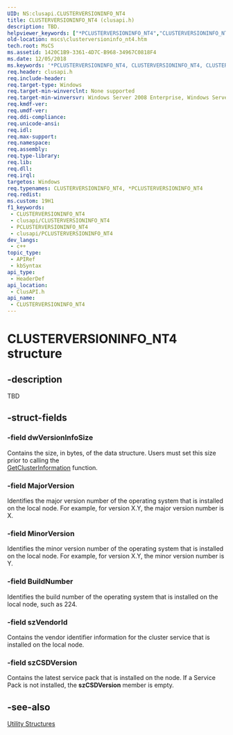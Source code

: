 ```yaml
---
UID: NS:clusapi.CLUSTERVERSIONINFO_NT4
title: CLUSTERVERSIONINFO_NT4 (clusapi.h)
description: TBD.
helpviewer_keywords: ["*PCLUSTERVERSIONINFO_NT4","CLUSTERVERSIONINFO_NT4","CLUSTERVERSIONINFO_NT4 structure [Failover Cluster]","PCLUSTERVERSIONINFO_NT4","PCLUSTERVERSIONINFO_NT4 structure pointer [Failover Cluster]","clusapi/CLUSTERVERSIONINFO_NT4","clusapi/PCLUSTERVERSIONINFO_NT4","mscs.clusterversioninfo_nt4"]
old-location: mscs\clusterversioninfo_nt4.htm
tech.root: MsCS
ms.assetid: 1420C1B9-3361-4D7C-B968-34967C0818F4
ms.date: 12/05/2018
ms.keywords: '*PCLUSTERVERSIONINFO_NT4, CLUSTERVERSIONINFO_NT4, CLUSTERVERSIONINFO_NT4 structure [Failover Cluster], PCLUSTERVERSIONINFO_NT4, PCLUSTERVERSIONINFO_NT4 structure pointer [Failover Cluster], clusapi/CLUSTERVERSIONINFO_NT4, clusapi/PCLUSTERVERSIONINFO_NT4, mscs.clusterversioninfo_nt4'
req.header: clusapi.h
req.include-header: 
req.target-type: Windows
req.target-min-winverclnt: None supported
req.target-min-winversvr: Windows Server 2008 Enterprise, Windows Server 2008 Datacenter
req.kmdf-ver: 
req.umdf-ver: 
req.ddi-compliance: 
req.unicode-ansi: 
req.idl: 
req.max-support: 
req.namespace: 
req.assembly: 
req.type-library: 
req.lib: 
req.dll: 
req.irql: 
targetos: Windows
req.typenames: CLUSTERVERSIONINFO_NT4, *PCLUSTERVERSIONINFO_NT4
req.redist: 
ms.custom: 19H1
f1_keywords:
 - CLUSTERVERSIONINFO_NT4
 - clusapi/CLUSTERVERSIONINFO_NT4
 - PCLUSTERVERSIONINFO_NT4
 - clusapi/PCLUSTERVERSIONINFO_NT4
dev_langs:
 - c++
topic_type:
 - APIRef
 - kbSyntax
api_type:
 - HeaderDef
api_location:
 - ClusAPI.h
api_name:
 - CLUSTERVERSIONINFO_NT4
---
```


# CLUSTERVERSIONINFO_NT4 structure


## -description

TBD

## -struct-fields

### -field dwVersionInfoSize

Contains the  size, in bytes, of the data structure. Users must set this size prior to calling the  
      <a href="https://docs.microsoft.com/windows/desktop/api/clusapi/nf-clusapi-getclusterinformation">GetClusterInformation</a>   function.

### -field MajorVersion

Identifies the major version number of the operating system that is  installed on the local node. For example, for 
      version X.Y, the major version number is X.

### -field MinorVersion

Identifies the minor version number of the operating system that is  installed on the local node. For example, for 
      version X.Y, the minor version number is Y.

### -field BuildNumber

Identifies the build number of the operating system that is  installed on the local node, such as 224.

### -field szVendorId

Contains the vendor identifier information for the cluster service that is  installed on the local node.

### -field szCSDVersion

Contains the latest service pack that is  installed on the node. If a Service Pack is not installed, the 
      <b>szCSDVersion</b> member is empty.

## -see-also

<a href="https://docs.microsoft.com/previous-versions/windows/desktop/mscs/utility-structures">Utility Structures</a>

